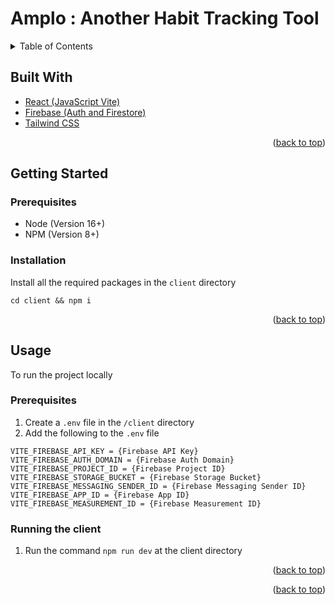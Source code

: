 <a name="readme-top"></a>

<!-- PROJECT LOGO -->

# Amplo : Another Habit Tracking Tool

<!-- TABLE OF CONTENTS -->
<details>
  <summary>Table of Contents</summary>
  <ol>
    <li>
      <a href="#built-with">Built With</a></li>
    </li>
    <li>
      <a href="#getting-started">Getting Started</a>
      <ul>
        <li><a href="#prerequisites">Prerequisites</a></li>
        <li><a href="#installation">Installation</a></li>
      </ul>
    </li>
    <li><a href="#usage">Usage</a></li>
    <li><a href="#resources">Resources</a></li>
  </ol>
</details>

## Built With

- [React (JavaScript Vite)](https://vitejs.dev/)
- [Firebase (Auth and Firestore)](https://firebase.google.com/)
- [Tailwind CSS](https://tailwindcss.com/)

<p align="right">(<a href="#readme-top">back to top</a>)</p>

## Getting Started

### Prerequisites

- Node (Version 16+)
- NPM (Version 8+)

### Installation

Install all the required packages in the `client` directory

```
cd client && npm i
```

<p align="right">(<a href="#readme-top">back to top</a>)</p>

## Usage

To run the project locally

### Prerequisites

1.  Create a `.env` file in the `/client` directory
2.  Add the following to the `.env` file

```
VITE_FIREBASE_API_KEY = {Firebase API Key}
VITE_FIREBASE_AUTH_DOMAIN = {Firebase Auth Domain}
VITE_FIREBASE_PROJECT_ID = {Firebase Project ID}
VITE_FIREBASE_STORAGE_BUCKET = {Firebase Storage Bucket}
VITE_FIREBASE_MESSAGING_SENDER_ID = {Firebase Messaging Sender ID}
VITE_FIREBASE_APP_ID = {Firebase App ID}
VITE_FIREBASE_MEASUREMENT_ID = {Firebase Measurement ID}
```

### Running the client

1. Run the command `npm run dev` at the client directory

<p align="right">(<a href="#readme-top">back to top</a>)</p>

<p align="right">(<a href="#readme-top">back to top</a>)</p>
